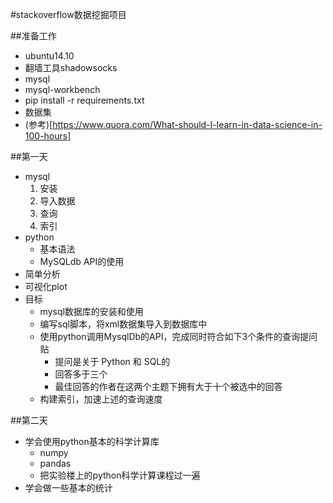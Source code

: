 #stackoverflow数据挖掘项目

##准备工作
- ubuntu14.10
- 翻墙工具shadowsocks
- mysql
- mysql-workbench
- pip install -r requirements.txt
- 数据集
- (参考)[https://www.quora.com/What-should-I-learn-in-data-science-in-100-hours]

##第一天
- mysql
	1. 安装
	2. 导入数据
	3. 查询
	4. 索引
- python
    + 基本语法
	+ MySQLdb API的使用
- 简单分析
- 可视化plot
- 目标
    + mysql数据库的安装和使用
    + 编写sql脚本，将xml数据集导入到数据库中
    + 使用python调用MysqlDb的API，完成同时符合如下3个条件的查询提问贴
        * 提问是关于 Python 和 SQL的
        * 回答多于三个
        * 最佳回答的作者在这两个主题下拥有大于十个被选中的回答
    + 构建索引，加速上述的查询速度

##第二天
- 学会使用python基本的科学计算库
    + numpy
    + pandas
    + 把实验楼上的python科学计算课程过一遍
- 学会做一些基本的统计
